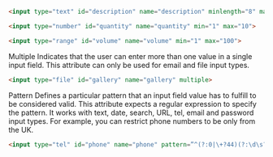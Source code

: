 
```html
<input type="text" id="description" name="description" minlength="8" maxlength="50">
```

```html
<input type="number" id="quantity" name="quantity" min="1" max="10"> 
```

```html
<input type="range" id="volume" name="volume" min="1" max="100"> 
```

Multiple
Indicates that the user can enter more than one value in a single input field. This attribute can only be used for email and file input types.

```html
<input type="file" id="gallery" name="gallery" multiple> 
```

Pattern
Defines a particular pattern that an input field value has to fulfill to be considered valid. This attribute expects a regular expression to specify the pattern. It works with text, date, search, URL, tel, email and password input types. For example, you can restrict phone numbers to be only from the UK.

```html
<input type="tel" id="phone" name="phone" pattern=”^(?:0|\+?44)(?:\d\s?){9,10}$” > 
```

